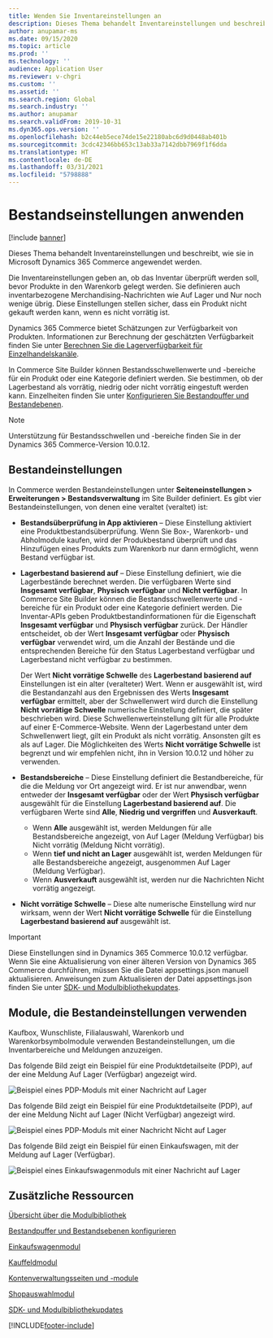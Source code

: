 ```yaml
---
title: Wenden Sie Inventareinstellungen an
description: Dieses Thema behandelt Inventareinstellungen und beschreibt, wie sie in Microsoft Dynamics 365 Commerce angewendet werden.
author: anupamar-ms
ms.date: 09/15/2020
ms.topic: article
ms.prod: ''
ms.technology: ''
audience: Application User
ms.reviewer: v-chgri
ms.custom: ''
ms.assetid: ''
ms.search.region: Global
ms.search.industry: ''
ms.author: anupamar
ms.search.validFrom: 2019-10-31
ms.dyn365.ops.version: ''
ms.openlocfilehash: b2c44eb5ece74de15e22180abc6d9d0448ab401b
ms.sourcegitcommit: 3cdc42346bb653c13ab33a7142dbb7969f1f6dda
ms.translationtype: HT
ms.contentlocale: de-DE
ms.lasthandoff: 03/31/2021
ms.locfileid: "5798888"
---
```

# <a name="apply-inventory-settings"></a>Bestandseinstellungen anwenden

[!include [banner](includes/banner.md)]

Dieses Thema behandelt Inventareinstellungen und beschreibt, wie sie in Microsoft Dynamics 365 Commerce angewendet werden.

Die Inventareinstellungen geben an, ob das Inventar überprüft werden soll, bevor Produkte in den Warenkorb gelegt werden. Sie definieren auch inventarbezogene Merchandising-Nachrichten wie Auf Lager und Nur noch wenige übrig. Diese Einstellungen stellen sicher, dass ein Produkt nicht gekauft werden kann, wenn es nicht vorrätig ist.

Dynamics 365 Commerce bietet Schätzungen zur Verfügbarkeit von Produkten. Informationen zur Berechnung der geschätzten Verfügbarkeit finden Sie unter [Berechnen Sie die Lagerverfügbarkeit für Einzelhandelskanäle](calculated-inventory-retail-channels.md).

In Commerce Site Builder können Bestandsschwellenwerte und -bereiche für ein Produkt oder eine Kategorie definiert werden. Sie bestimmen, ob der Lagerbestand als vorrätig, niedrig oder nicht vorrätig eingestuft werden kann. Einzelheiten finden Sie unter [Konfigurieren Sie Bestandpuffer und Bestandebenen](inventory-buffers-levels.md).

> [!NOTE]
> Unterstützung für Bestandsschwellen und -bereiche finden Sie in der Dynamics 365 Commerce-Version 10.0.12.

## <a name="inventory-settings"></a>Bestandeinstellungen

In Commerce werden Bestandeinstellungen unter **Seiteneinstellungen \> Erweiterungen \> Bestandsverwaltung** im Site Builder definiert. Es gibt vier Bestandeinstellungen, von denen eine veraltet (veraltet) ist:

- **Bestandsüberprüfung in App aktivieren** – Diese Einstellung aktiviert eine Produktbestandsüberprüfung. Wenn Sie Box-, Warenkorb- und Abholmodule kaufen, wird der Produkbestand überprüft und das Hinzufügen eines Produkts zum Warenkorb nur dann ermöglicht, wenn Bestand verfügbar ist.
- **Lagerbestand basierend auf** – Diese Einstellung definiert, wie die Lagerbestände berechnet werden. Die verfügbaren Werte sind **Insgesamt verfügbar**, **Physisch verfügbar** und **Nicht verfügbar**. In Commerce Site Builder können die Bestandsschwellenwerte und -bereiche für ein Produkt oder eine Kategorie definiert werden. Die Inventar-APIs geben Produktbestandinformationen für die Eigenschaft **Insgesamt verfügbar** und **Physisch verfügbar** zurück. Der Händler entscheidet, ob der Wert **Insgesamt verfügbar** oder **Physisch verfügbar** verwendet wird, um die Anzahl der Bestände und die entsprechenden Bereiche für den Status Lagerbestand verfügbar und Lagerbestand nicht verfügbar zu bestimmen.

    Der Wert **Nicht vorrätige Schwelle** des **Lagerbestand basierend auf** Einstellungen ist ein alter (veralteter) Wert. Wenn er ausgewählt ist, wird die Bestandanzahl aus den Ergebnissen des Werts **Insgesamt verfügbar** ermittelt, aber der Schwellenwert wird durch die Einstellung **Nicht vorrätige Schwelle** numerische Einstellung definiert, die später beschrieben wird. Diese Schwellenwerteinstellung gilt für alle Produkte auf einer E-Commerce-Website. Wenn der Lagerbestand unter dem Schwellenwert liegt, gilt ein Produkt als nicht vorrätig. Ansonsten gilt es als auf Lager. Die Möglichkeiten des Werts **Nicht vorrätige Schwelle** ist begrenzt und wir empfehlen nicht, ihn in Version 10.0.12 und höher zu verwenden.

- **Bestandsbereiche** – Diese Einstellung definiert die Bestandbereiche, für die die Meldung vor Ort angezeigt wird. Er ist nur anwendbar, wenn entweder der **Insgesamt verfügbar** oder der Wert **Physisch verfügbar** ausgewählt für die Einstellung **Lagerbestand basierend auf**. Die verfügbaren Werte sind **Alle**, **Niedrig und vergriffen** und **Ausverkauft**.

    - Wenn **Alle** ausgewählt ist, werden Meldungen für alle Bestandsbereiche angezeigt, von Auf Lager (Meldung Verfügbar) bis Nicht vorrätig (Meldung Nicht vorrätig).
    - Wenn **tief und nicht an Lager** ausgewählt ist, werden Meldungen für alle Bestandsbereiche angezeigt, ausgenommen Auf Lager (Meldung Verfügbar).
    - Wenn **Ausverkauft** ausgewählt ist, werden nur die Nachrichten Nicht vorrätig angezeigt.

- **Nicht vorrätige Schwelle** – Diese alte numerische Einstellung wird nur wirksam, wenn der Wert **Nicht vorrätige Schwelle** für die Einstellung **Lagerbestand basierend auf** ausgewählt ist.

> [!IMPORTANT] 
> Diese Einstellungen sind in Dynamics 365 Commerce 10.0.12 verfügbar. Wenn Sie eine Aktualisierung von einer älteren Version von Dynamics 365 Commerce durchführen, müssen Sie die Datei appsettings.json manuell aktualisieren. Anweisungen zum Aktualisieren der Datei appsettings.json finden Sie unter [SDK- und Modulbibliothekupdates](e-commerce-extensibility/sdk-updates.md#update-the-appsettingsjson-file).

## <a name="modules-that-use-inventory-settings"></a>Module, die Bestandeinstellungen verwenden

Kaufbox, Wunschliste, Filialauswahl, Warenkorb und Warenkorbsymbolmodule verwenden Bestandeinstellungen, um die Inventarbereiche und Meldungen anzuzeigen.

Das folgende Bild zeigt ein Beispiel für eine Produktdetailseite (PDP), auf der eine Meldung Auf Lager (Verfügbar) angezeigt wird.

![Beispiel eines PDP-Moduls mit einer Nachricht auf Lager](./media/pdp-InStock.png)

Das folgende Bild zeigt ein Beispiel für eine Produktdetailseite (PDP), auf der eine Meldung Nicht auf Lager (Nicht Verfügbar) angezeigt wird.

![Beispiel eines PDP-Moduls mit einer Nachricht Nicht auf Lager](./media/pdp-outofstock.png)

Das folgende Bild zeigt ein Beispiel für einen Einkaufswagen, mit der Meldung auf Lager (Verfügbar).

![Beispiel eines Einkaufswagenmoduls mit einer Nachricht auf Lager](./media/cart-instock.png)

## <a name="additional-resources"></a>Zusätzliche Ressourcen

[Übersicht über die Modulbibliothek](starter-kit-overview.md)

[Bestandpuffer und Bestandsebenen konfigurieren](inventory-buffers-levels.md)

[Einkaufswagenmodul](add-cart-module.md)

[Kauffeldmodul](add-buy-box.md)

[Kontenverwaltungsseiten und -module](account-management.md)

[Shopauswahlmodul](store-selector.md)

[SDK- und Modulbibliothekupdates](e-commerce-extensibility/sdk-updates.md)


[!INCLUDE[footer-include](../includes/footer-banner.md)]
